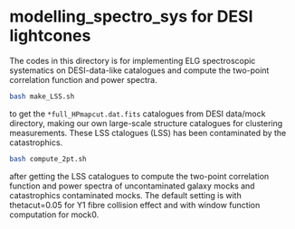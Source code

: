 # modelling_spectro_sys for DESI lightcones
The codes in this directory is for implementing ELG spectroscopic systematics on DESI-data-like catalogues and compute the two-point correlation function and power spectra. 

```bash
bash make_LSS.sh
``` 

to get the ```*full_HPmapcut.dat.fits``` catalogues from DESI data/mock directory, making our own large-scale structure catalogues for clustering measurements. These LSS ctalogues (LSS) has been contaminated by the catastrophics. 

```bash
bash compute_2pt.sh
``` 

after getting the LSS catalogues to compute the two-point correlation function and power spectra of uncontaminated galaxy mocks and catastrophics contaminated mocks. The default setting is with thetacut=0.05 for Y1 fibre collision effect and with window function computation for mock0. 